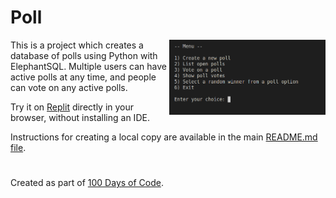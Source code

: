 # Poll

<img src="https://github.com/ZanClifton/basic-python-projects/blob/main/images/poll.png" width=250px align=right alt="Movie Watch List"/>

This is a project which creates a database of polls using Python with ElephantSQL. Multiple users can have active polls at any time, and people can vote on any active polls.

Try it on [Replit](https://replit.com/@ZanClifton/poll?v=1) directly in your browser, without installing an IDE.

Instructions for creating a local copy are available in the main [README.md file](https://github.com/ZanClifton/basic-python-projects/blob/main/README.md).

#

Created as part of [100 Days of Code](https://github.com/ZanClifton/100-days-of-code/blob/master/log.md).
